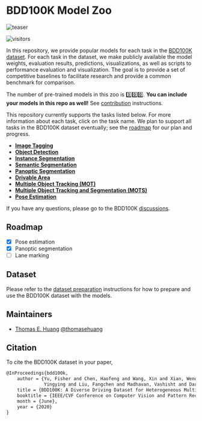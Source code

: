 # BDD100K Model Zoo

![teaser](./doc/images/teaser.png)

![visitors](https://visitor-badge.glitch.me/badge?page_id=SysCV.bdd100k-models&left_color=gray&right_color=blue)

In this repository, we provide popular models for each task in the [BDD100K dataset](https://www.bdd100k.com/). For each task in the dataset, we make publicly available the model weights, evaluation results, predictions, visualizations, as well as scripts to performance evaluation and visualization. The goal is to provide a set of competitive baselines to facilitate research and provide a common benchmark for comparison.

The number of pre-trained models in this zoo is :three::zero::zero:. **You can include your models in this repo as well!** See [contribution](./doc/CONTRIBUTING.md) instructions.

This repository currently supports the tasks listed below. For more information about each task, click on the task name. We plan to support all tasks in the BDD100K dataset eventually; see the [roadmap](#roadmap) for our plan and progress.

- [**Image Tagging**](./tagging)
- [**Object Detection**](./det)
- [**Instance Segmentation**](./ins_seg)
- [**Semantic Segmentation**](./sem_seg)
- [**Panoptic Segmentation**](./pan_seg)
- [**Drivable Area**](./drivable)
- [**Multiple Object Tracking (MOT)**](./mot)
- [**Multiple Object Tracking and Segmentation (MOTS)**](./mots)
- [**Pose Estimation**](./pose)

If you have any questions, please go to the BDD100K [discussions](https://github.com/bdd100k/bdd100k/discussions).

## Roadmap

- [x] Pose estimation
- [x] Panoptic segmentation
- [ ] Lane marking

## Dataset

Please refer to the [dataset preparation](./doc/PREPARE_DATASET.md) instructions for how to prepare and use the BDD100K dataset with the models.

## Maintainers

- [Thomas E. Huang](https://thomasehuang.com/) [@thomasehuang](https://github.com/thomasehuang)

## Citation

To cite the BDD100K dataset in your paper,

```latex
@InProceedings{bdd100k,
    author = {Yu, Fisher and Chen, Haofeng and Wang, Xin and Xian, Wenqi and Chen,
              Yingying and Liu, Fangchen and Madhavan, Vashisht and Darrell, Trevor},
    title = {BDD100K: A Diverse Driving Dataset for Heterogeneous Multitask Learning},
    booktitle = {IEEE/CVF Conference on Computer Vision and Pattern Recognition (CVPR)},
    month = {June},
    year = {2020}
}
```
